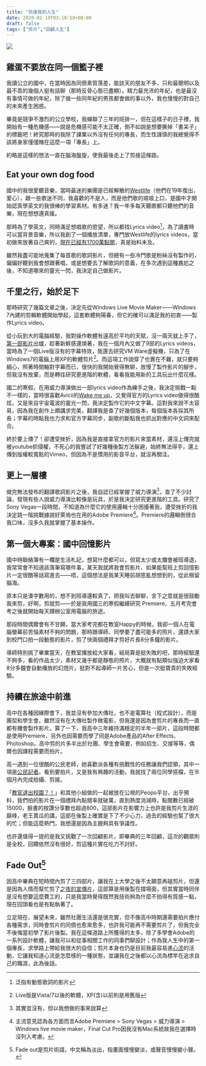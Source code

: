```yaml
---
title: "剪接我的人生"
date: 2020-02-19T03:10:59+08:00
draft: false
tags: ["剪片","回顧人生"]
---
```


![](/img/adobe.jpg)

## 雞蛋不要放在同一個籃子裡
我讀公立的國中，在當時因為同儕素質落差，能談天的朋友不多，只和最聰明以及最不乖的幾個人挺有話聊（那時反骨心態已盡顯）。精力最充沛的年紀，也是最沒有事情可做的年紀，除了做一些同年紀的男孩都會做的事以外，我也慢慢的對自己的未來產生困惑。

畢竟是競爭不激烈的公立學校，我蟬聯了三年的班排一，但在這樣子的日子裡，我開始有一種危機感——說是危機感可能不太正確，倒不如說是想要撕掉「書呆子」的標籤吧！終究那時的我除了課業以外沒有任何的專長，而生性謹慎的我總覺得不該將身家僅僅賭在這麼一項「專長」上。

約略是這樣的想法一直在腦海盤旋，使我最後走上了剪接這條路。

## Eat your own dog food
國中的我很愛聽音樂，當時最迷的樂團是已經解散的[Westlife](https://www.youtube.com/channel/UCtd_b-dF7lHzDJeDm4fJjHQ)（他們在19年復出，愛心），跟一些歌迷不同，我喜歡的不是人，而是他們歌的琅琅上口，是國中才開始認真學英文的我很棒的學習素材。有多迷？我一年多每天聽歌都只聽他們的音樂，現在想想還真瘋。

那時為了學英文，同時滿足想唱歌的慾望，所以都找Lyrics video[^1]，為了讀書時可以當背景音樂，所以我創了一個播放清單，專門放Westlife的lyrics videos，當初做來放著自己爽的，[現在已經有1700萬點閱](https://www.youtube.com/playlist?list=PLvZG0Aj25fIs59Mnh0gPuAzFQFkRDqEm8)，真是始料未及。

雖然我盡可能地蒐集了每首歌的歌詞影片，但總有一些冷門歌是粉絲沒有製作的，偏偏好聽到我會想跟著唱，或是想要去了解歌詞的意義，在多次遇到這種尷尬之後，不知道哪來的靈光一閃，我決定自己做影片。

## 千里之行，始於足下
那時研究了幾篇文章之後，決定先從Windows Live Movie Maker——Windows 7內建的剪輯軟體開始學起，這套軟體夠陽春，但它的確可以滿足我的初衷——製作Lyrics video。

從小玩到大的電腦經驗，我對操作軟體有遠高於平均的天賦，沒一兩天就上手了，[第一部影片](https://www.youtube.com/watch?v=IttGB4jOlCM)出爐，趁著新鮮感還燒著，我在一個月內又做了9部的Lyrics videos，當時為了一個Live版沒有的字幕特效，我還去研究VM Ware虛擬機，只為了在Windows7的電腦上用XP的軟體剪片[^2]。而這項工作說穿了也實在不難，就只要夠細心，照著時間軸對字幕而已，很快的我開始覺得無聊，放慢了製作影片的腳步，但我沒有放棄，而是轉往研究更進階的軟體，看看我能用新的工具玩出什麼花樣。

國二的寒假，在用威力導演做出一部lyrics video作為練手之後，我決定挑戰一點不一樣的，當時很喜歡Avicii的[Wake me up](https://www.youtube.com/watch?v=5y_KJAg8bHI)，又覺得官方的Lyrics video做得很酷炫，又是來自宇宙電波的靈光一閃，我決定製作它的中文字幕。這對我來說不太容易，因為我在創作上頗講求完美，翻譯我是查了好幾個版本，每個版本各採其所長；字幕的時點我也力求和官方字幕同步，副歌的斷點我也抓出對應的中文詞來配合。

終於要上傳了！卻遭受挫折，因為我是直接拿官方的影片來當素材，還沒上傳完就被youtube抓侵權，不死心的我嘗試了好幾種後製方法躲避，始終無法得手，還上傳到版權較寬鬆的Vimeo，但因為不是慣用的影音平台，就沒再關注。

## 更上一層樓
做完無法發布的翻譯歌詞影片之後，我自認已經掌握了威力導演[^3]，查了不少討論，發現有些人說威力導演比較像是玩具，於是我決定研究更進階的工具。研究了Sony Vegas一段時間，不知道為什麼它的使用邏輯十分困擾著我，遭受挫折的我決定跳一階挑戰據說好萊塢也在用的Adobe Premiere[^4]。Premiere的邏輯倒很合我口味，沒多久我就掌握了基本操作。

## 第一個大專案：國中回憶影片
國中時聯絡簿有一欄是生活札記，想寫什麼都可以，但寫太少或太爛會被班導退，我常常會不知道該落筆寫哪件事，某天我就將我會剪影片、如果能幫班上剪回憶影片一定很酷等話寫進去——唔，這個想法是我某天睡前胡思亂想想到的，從此根留腦海。

原本只是湊字數用的，想不到班導還較真了，把我叫去聊聊，言下之意就是很鼓勵我來剪，好啊，剪就剪——於是我用國三的寒假繼續研究
Premiere，五月考完會考之後就開始每天蹲辦公室用電腦的旅途。

那段時間偶爾會有不甘願，當大家考完都在教室Happy的時候，我卻一個人在電腦螢幕前苦惱素材不夠的問題，那時跟導師、同學要了盡可能多的照片，還請大家到校門口拍一段動態的影片，剪了快兩個禮拜才剪好片長8分多鐘的影片。

導師特別挑了畢業當天，在教室播放給大家看，結局算是挺失敗的吧，那時經驗還不夠多，看的作品太少，素材又幾乎都是靜態的照片，大概就有點類似強迫大家看8分多鐘會自動播放的幻燈片。挺對不起導師一片苦心，但是一次挺寶貴的失敗經驗。

## 持續在旅途中前進
高中在各種因緣際會下，我並沒有參加大傳社，也不是電算社（程式設計），而是團契和學生會。雖然沒有在大傳社製作微電影，但我還是因為會剪片的專長而一直都有機會製作影片。算了一下，我高中三年維持滿穩定的半年一部片，這段時間都是使用Premiere，另外也因需要而學了同是Adobe產品的After Effects、Photoshop。高中剪的片多半出於社團、學生會需要，例如招生、交接等等，偶爾也因課程需要而拍片。

高一遇到一位很酷的公民老師，她喜歡派各種有挑戰性的任務讓我們認領，其中一項是[公民記者](https://zh.wikipedia.org/zh-tw/民間記者)。看到要拍片，又是我有興趣的活動，我就找了兩位同學搭檔，在半個月內完成拍攝、剪接。

「[教官退出校園？！](https://www.peopo.org/news/302029)」和其他小組做的一起被放在公視的Peopo平台，出乎預料，我們拍的影片在一個禮拜內點閱率就破萬，直到熱度消減時，點閱數已經破15000，臉書的按讚分享數也超過800，這部影片在影響力上也許是我剪片生涯的巔峰，老王賣瓜的講，這部在後製上確實是下了不少心力，過去的經驗也幫了很大的忙；但能這麼熱門，我想還是因為主題夠具有爭議性。

也許還值得一提的是我又挑戰了一次回顧影片，即畢典的三年回顧，這次的觀眾則是全校，回饋依然沒有很好，剪這種片實在吃力不討好。

## Fade Out[^5]
因高中畢典在短時間內剪了三四部片，讓我在上大學之後不太願意再碰剪片，但還是因為人情而幫忙剪了[之夜的宣傳片](https://www.facebook.com/watch/?v=622014641606733)，這部算是用後製在撐場面，但其實當時同伴是沒有想要這麼費工的，只是我當時覺得既然我技術夠為什麼不拍得有質感一點，現在回頭看也是有點執著了。

立足現在、展望未來，雖然社團生活還是很充實，但不像高中時期還需要拍片應付各種需求，同時會剪片的同儕也愈來愈多，也許我可能再不需要剪片了，但我完全不後悔當初學了影片後製。我在這條道路上所獲得的太多，除了多學會Adobe的一系列設計軟體，讓我可以和從事相關工作的同事們聊設計；作為我人生中的第一個專長，求學路上帶給我很大的自信；剪片本身也仍是目前我最容易進[心流](https://www.managertoday.com.tw/articles/view/58455)的活動，它讓我知道心流是怎麼樣的一種狀態，並讓我在之後都以心流為標竿在追求自己的職涯，此為後話。

[^1]: 泛指有動態歌詞的影片
[^2]: Live版是Vista/7以後的軟體，XP(含)以前則是用舊版
[^3]: 其實並沒有，但以我想做的事來說算
[^4]: 主流意見認為各方面而言Adobe Premiere > Sony Vegas > 威力導演 > Windows live movie maker，Final Cut Pro因我沒有Mac系統故我在選擇時沒列入考慮。
[^5]: Fade out是剪片術語，中文稱為淡出，指畫面慢慢變淡，或聲音慢慢變小聲。